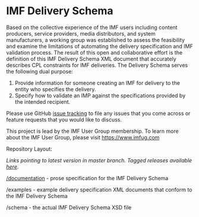 # IMF Delivery Schema

Based on the collective experience of the IMF users including content producers, service providers, media distributors, and system manufacturers, a working group was established to assess the feasibility and examine the limitations of automating the delivery specification and IMF validation process. The result of this open and collaborative effort is the definition of this IMF Delivery Schema XML document that accurately describes CPL constraints for IMF deliveries. The Delivery Schema serves the following dual purpose:

1. Provide information for someone creating an IMF for delivery to the entity who specifies the delivery.
2. Specify how to validate an IMP against the specifications provided by the intended recipient.

Please use GitHub [issue tracking](https://github.com/imfug/delivery-schema/issues) to file any issues that you come across or feature requests that you would like to discuss.

This project is lead by the IMF User Group membership. To learn more about the IMF User Group, please visit https://www.imfug.com

Repository Layout:

*Links pointing to latest version in master branch. Tagged releases available [here](https://github.com/imfug/delivery-schema/releases).*

[/documentation](documentation/specification) - prose specification for the IMF Delivery Schema

/examples - example delivery specification XML documents that conform to the IMF Delivery Schema

/schema - the actual IMF Delivery Schema XSD file
